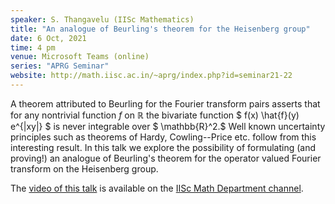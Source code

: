 ```yaml
---
speaker: S. Thangavelu (IISc Mathematics)
title: "An analogue of Beurling's theorem for the Heisenberg group"
date: 6 Oct, 2021
time: 4 pm
venue: Microsoft Teams (online)
series: "APRG Seminar"
website: http://math.iisc.ac.in/~aprg/index.php?id=seminar21-22
---
```


A theorem attributed to Beurling for the Fourier transform pairs asserts
that for any nontrivial function $f$ on $\mathbb{R}$ the bivariate function
$ f(x) \hat{f}(y) e^{|xy|} $ is never integrable over $ \mathbb{R}^2.$ 
Well known uncertainty principles such as theorems of Hardy, Cowling--Price etc.
follow from this interesting result. In this talk we explore the possibility of
formulating (and proving!) an analogue of Beurling's theorem for the operator
valued Fourier transform on the Heisenberg group.

The [video of this talk](https://www.youtube.com/watch?v=VlAZJuYwvMI&list=PLQXtaLhI1-1qxOEykh-1WOFkYuIzEE-ev) is available
on the [IISc Math Department channel](https://www.youtube.com/channel/UCR5Igvq9HScQKlPr-0coSIg/playlists).
